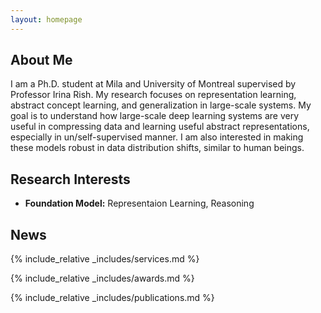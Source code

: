 ```yaml
---
layout: homepage
---
```


## About Me

I am a Ph.D. student at Mila and University of Montreal supervised by Professor Irina Rish. My research focuses on representation learning, abstract concept learning, and generalization in large-scale systems. My goal is to understand how large-scale deep learning systems are very useful in compressing data and learning useful abstract representations, especially in un/self-supervised manner. I am also interested in making these models robust in data distribution shifts, similar to human beings.

## Research Interests

- **Foundation Model:** Representaion Learning, Reasoning
<!-- - **Machine Learning:** meta-learning, incremental learning, transfer learning -->

## News

<!-- - **[Feb. 2020]** Our paper about incremental learning is accepted to CVPR 2020.
- **[Feb. 2020]** We will host the ACM Multimedia Asia 2020 conference in Singapore!
- **[Sept. 2019]** Our paper about few-shot learning is accepted to NeurIPS 2019.
- **[Mar. 2019]** Our paper about few-shot learning is accepted to CVPR 2019. -->

{% include_relative _includes/services.md %}

{% include_relative _includes/awards.md %}

{% include_relative _includes/publications.md %}


